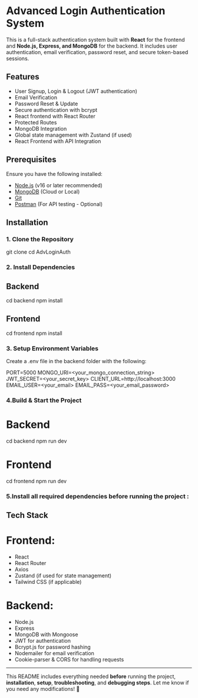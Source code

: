 # Advanced Login Authentication System

This is a full-stack authentication system built with **React** for the frontend and **Node.js, Express, and MongoDB** for the backend. It includes user authentication, email verification, password reset, and secure token-based sessions.

## Features

- User Signup, Login & Logout (JWT authentication)
- Email Verification
- Password Reset & Update
- Secure authentication with bcrypt
- React frontend with React Router
- Protected Routes
- MongoDB Integration
- Global state management with Zustand (if used)
- React Frontend with API Integration

## Prerequisites

Ensure you have the following installed:

- [Node.js](https://nodejs.org/) (v16 or later recommended)
- [MongoDB](https://www.mongodb.com/) (Cloud or Local)
- [Git](https://git-scm.com/)
- [Postman](https://www.postman.com/) (For API testing - Optional)

## Installation

### 1. Clone the Repository

git clone <repository-url>
cd AdvLoginAuth

### 2. Install Dependencies

## Backend

cd backend
npm install

## Frontend

cd frontend
npm install

### 3. Setup Environment Variables

Create a .env file in the backend folder with the following:

PORT=5000
MONGO_URI=<your_mongo_connection_string>
JWT_SECRET=<your_secret_key>
CLIENT_URL=http://localhost:3000
EMAIL_USER=<your_email>
EMAIL_PASS=<your_email_password>

### 4.Build & Start the Project

# Backend

cd backend
npm run dev

# Frontend

cd frontend
npm run dev

### 5.Install all required dependencies before running the project :

## Tech Stack

# Frontend:

- React
- React Router
- Axios
- Zustand (if used for state management)
- Tailwind CSS (if applicable)

# Backend:

- Node.js
- Express
- MongoDB with Mongoose
- JWT for authentication
- Bcrypt.js for password hashing
- Nodemailer for email verification
- Cookie-parser & CORS for handling requests

---

This README includes everything needed **before** running the project, **installation**, **setup**, **troubleshooting**, and **debugging steps**. Let me know if you need any modifications! 🚀
